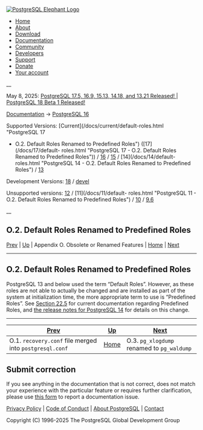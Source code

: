 [ ![PostgreSQL Elephant Logo](/media/img/about/press/elephant.png) ](/)

  * [Home](/ "Home")
  * [About](/about/ "About")
  * [Download](/download/ "Download")
  * [Documentation](/docs/ "Documentation")
  * [Community](/community/ "Community")
  * [Developers](/developer/ "Developers")
  * [Support](/support/ "Support")
  * [Donate](/about/donate/ "Donate")
  * [Your account](/account/ "Your account")

__

May 8, 2025: [ PostgreSQL 17.5, 16.9, 15.13, 14.18, and 13.21 Released! ](/about/news/postgresql-175-169-1513-1418-and-1321-released-3072/) | [ PostgreSQL 18 Beta 1 Released! ](/about/news/postgresql-18-beta-1-released-3070/)

[Documentation](/docs/ "Documentation") -> [PostgreSQL
16](/docs/16/index.html)

Supported Versions: [Current](/docs/current/default-roles.html "PostgreSQL 17
- O.2. Default Roles Renamed to Predefined Roles") ([17](/docs/17/default-
roles.html "PostgreSQL 17 - O.2. Default Roles Renamed to Predefined Roles"))
/ [16](/docs/16/default-roles.html "PostgreSQL 16 - O.2. Default Roles Renamed
to Predefined Roles") / [15](/docs/15/default-roles.html "PostgreSQL 15 -
O.2. Default Roles Renamed to Predefined Roles") / [14](/docs/14/default-
roles.html "PostgreSQL 14 - O.2. Default Roles Renamed to Predefined Roles") /
[13](/docs/13/default-roles.html "PostgreSQL 13 - O.2. Default Roles Renamed
to Predefined Roles")

Development Versions: [18](/docs/18/default-roles.html "PostgreSQL 18 -
O.2. Default Roles Renamed to Predefined Roles") /
[devel](/docs/devel/default-roles.html "PostgreSQL devel - O.2. Default Roles
Renamed to Predefined Roles")

Unsupported versions: [12](/docs/12/default-roles.html "PostgreSQL 12 -
O.2. Default Roles Renamed to Predefined Roles") / [11](/docs/11/default-
roles.html "PostgreSQL 11 - O.2. Default Roles Renamed to Predefined Roles") /
[10](/docs/10/default-roles.html "PostgreSQL 10 - O.2. Default Roles Renamed
to Predefined Roles") / [9.6](/docs/9.6/default-roles.html "PostgreSQL 9.6 -
O.2. Default Roles Renamed to Predefined Roles")

__

O.2. Default Roles Renamed to Predefined Roles  
---  
[Prev](recovery-config.html "O.1. recovery.conf file merged into postgresql.conf")  | [Up](appendix-obsolete.html "Appendix O. Obsolete or Renamed Features") | Appendix O. Obsolete or Renamed Features | [Home](index.html "PostgreSQL 16.9 Documentation") |  [Next](pgxlogdump.html "O.3. pg_xlogdump renamed to pg_waldump")  
  
* * *

## O.2. Default Roles Renamed to Predefined Roles #

PostgreSQL 13 and below used the term “Default Roles”. However, as these roles
are not able to actually be changed and are installed as part of the system at
initialization time, the more appropriate term to use is “Predefined Roles”.
See [Section 22.5](predefined-roles.html "22.5. Predefined Roles") for current
documentation regarding Predefined Roles, and [the release notes for
PostgreSQL 14](release-prior.html "E.11. Prior Releases") for details on this
change.

* * *

[Prev](recovery-config.html "O.1. recovery.conf file merged into postgresql.conf")  | [Up](appendix-obsolete.html "Appendix O. Obsolete or Renamed Features") |  [Next](pgxlogdump.html "O.3. pg_xlogdump renamed to pg_waldump")  
---|---|---  
O.1. `recovery.conf` file merged into `postgresql.conf`  | [Home](index.html "PostgreSQL 16.9 Documentation") |  O.3. `pg_xlogdump` renamed to `pg_waldump`  
  
## Submit correction

If you see anything in the documentation that is not correct, does not match
your experience with the particular feature or requires further clarification,
please use [this form](/account/comments/new/16/default-roles.html/) to report
a documentation issue.

[Privacy Policy](/about/privacypolicy) | [Code of Conduct](/about/policies/coc/) | [About PostgreSQL](/about/) | [Contact](/about/contact/)  

Copyright (C) 1996-2025 The PostgreSQL Global Development Group

